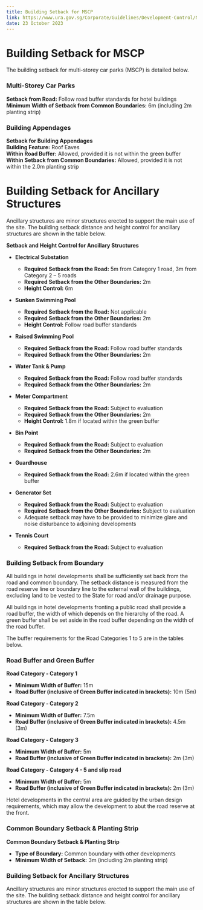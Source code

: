```yaml
---
title: Building Setback for MSCP
link: https://www.ura.gov.sg/Corporate/Guidelines/Development-Control/Non-Residential/Hotel/Building-Setback
date: 23 October 2023
---
```


# Building Setback for MSCP

The building setback for multi-storey car parks (MSCP) is detailed below.

### Multi-Storey Car Parks

**Setback from Road:** Follow road buffer standards for hotel buildings  
**Minimum Width of Setback from Common Boundaries:** 6m (including 2m planting strip)

### Building Appendages

**Setback for Building Appendages**  
**Building Feature:** Roof Eaves  
**Within Road Buffer:** Allowed, provided it is not within the green buffer  
**Within Setback from Common Boundaries:** Allowed, provided it is not within the 2.0m planting strip



# Building Setback for Ancillary Structures

Ancillary structures are minor structures erected to support the main use of the site. The building setback distance and height control for ancillary structures are shown in the table below.

**Setback and Height Control for Ancillary Structures**

- **Electrical Substation**
  - **Required Setback from the Road:** 5m from Category 1 road, 3m from Category 2 – 5 roads  
  - **Required Setback from the Other Boundaries:** 2m  
  - **Height Control:** 6m

- **Sunken Swimming Pool**
  - **Required Setback from the Road:** Not applicable  
  - **Required Setback from the Other Boundaries:** 2m  
  - **Height Control:** Follow road buffer standards

- **Raised Swimming Pool**
  - **Required Setback from the Road:** Follow road buffer standards  
  - **Required Setback from the Other Boundaries:** 2m

- **Water Tank & Pump**
  - **Required Setback from the Road:** Follow road buffer standards  
  - **Required Setback from the Other Boundaries:** 2m

- **Meter Compartment**
  - **Required Setback from the Road:** Subject to evaluation  
  - **Required Setback from the Other Boundaries:** 2m  
  - **Height Control:** 1.8m if located within the green buffer

- **Bin Point**
  - **Required Setback from the Road:** Subject to evaluation  
  - **Required Setback from the Other Boundaries:** 2m

- **Guardhouse**
  - **Required Setback from the Road:** 2.6m if located within the green buffer

- **Generator Set**
  - **Required Setback from the Road:** Subject to evaluation  
  - **Required Setback from the Other Boundaries:** Subject to evaluation  
  - Adequate setback may have to be provided to minimize glare and noise disturbance to adjoining developments

- **Tennis Court**
  - **Required Setback from the Road:** Subject to evaluation

### Building Setback from Boundary

All buildings in hotel developments shall be sufficiently set back from the road and common boundary. The setback distance is measured from the road reserve line or boundary line to the external wall of the buildings, excluding land to be vested to the State for road and/or drainage purpose.

All buildings in hotel developments fronting a public road shall provide a road buffer, the width of which depends on the hierarchy of the road. A green buffer shall be set aside in the road buffer depending on the width of the road buffer.

The buffer requirements for the Road Categories 1 to 5 are in the tables below.

### Road Buffer and Green Buffer

**Road Category - Category 1**  
- **Minimum Width of Buffer:** 15m  
- **Road Buffer (inclusive of Green Buffer indicated in brackets):** 10m (5m)

**Road Category - Category 2**  
- **Minimum Width of Buffer:** 7.5m  
- **Road Buffer (inclusive of Green Buffer indicated in brackets):** 4.5m (3m)

**Road Category - Category 3**  
- **Minimum Width of Buffer:** 5m  
- **Road Buffer (inclusive of Green Buffer indicated in brackets):** 2m (3m)

**Road Category - Category 4 - 5 and slip road**  
- **Minimum Width of Buffer:** 5m  
- **Road Buffer (inclusive of Green Buffer indicated in brackets):** 2m (3m)

Hotel developments in the central area are guided by the urban design requirements, which may allow the development to abut the road reserve at the front.

### Common Boundary Setback & Planting Strip

**Common Boundary Setback & Planting Strip**  
- **Type of Boundary:** Common boundary with other developments  
- **Minimum Width of Setback:** 3m (including 2m planting strip) 

### Building Setback for Ancillary Structures

Ancillary structures are minor structures erected to support the main use of the site. The building setback distance and height control for ancillary structures are shown in the table below.


